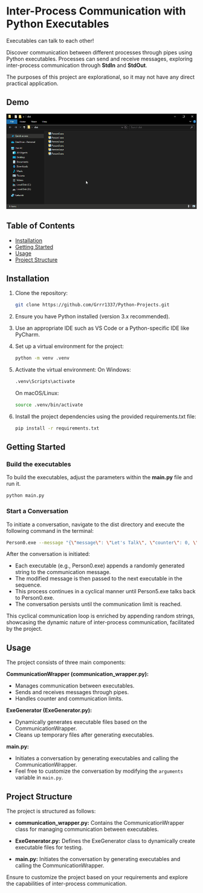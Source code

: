 # Inter-Process Communication with Python Executables

Executables can talk to each other!

Discover communication between different processes through pipes using Python executables. Processes can send and receive messages, exploring inter-process communication through __StdIn__ and __StdOut__.

The purposes of this project are explorational, so it may not have any direct practical application.

## Demo

![Process Communication Demo](Process%20Communication%20Demo.gif)

## Table of Contents

- [Installation](#installation)
- [Getting Started](#getting-started)
- [Usage](#usage)
- [Project Structure](#project-structure)



## Installation
1. Clone the repository:

   ```bash
   git clone https://github.com/Grrr1337/Python-Projects.git
   ```

2. Ensure you have Python installed (version 3.x recommended).
3. Use an appropriate IDE such as VS Code or a Python-specific IDE like PyCharm.
4. Set up a virtual environment for the project:
    ```bash
    python -m venv .venv
    ```
5. Activate the virtual environment:
    On Windows:
    ```bash
    .venv\Scripts\activate
    ```
    On macOS/Linux:
    ```bash
    source .venv/bin/activate
    ```
6. Install the project dependencies using the provided requirements.txt file:
    ```bash
    pip install -r requirements.txt
    ```

## Getting Started

### Build the executables
To build the executables, adjust the parameters within the **main.py** file and run it.
```bash
python main.py
```
### Start a Conversation
To initiate a conversation, navigate to the dist directory and execute the following command in the terminal:
```bash
Person0.exe --message "{\"message\": \"Let's Talk\", \"counter\": 0, \"communication_limit\": 10}"
```

After the conversation is initiated:

- Each executable (e.g., Person0.exe) appends a randomly generated string to the communication message.
- The modified message is then passed to the next executable in the sequence.
- This process continues in a cyclical manner until Person5.exe talks back to Person0.exe.
- The conversation persists until the communication limit is reached.

This cyclical communication loop is enriched by appending random strings, showcasing the dynamic nature of inter-process communication, facilitated by the project.

## Usage

The project consists of three main components:

**CommunicationWrapper (communication_wrapper.py):**
- Manages communication between executables.
- Sends and receives messages through pipes.
- Handles counter and communication limits.

**ExeGenerator (ExeGenerator.py):**
- Dynamically generates executable files based on the CommunicationWrapper.
- Cleans up temporary files after generating executables.

**main.py:**
- Initiates a conversation by generating executables and calling the CommunicationWrapper.
- Feel free to customize the conversation by modifying the `arguments` variable in `main.py`.

## Project Structure

The project is structured as follows:

- **communication_wrapper.py:** Contains the CommunicationWrapper class for managing communication between executables.

- **ExeGenerator.py:** Defines the ExeGenerator class to dynamically create executable files for testing.

- **main.py:** Initiates the conversation by generating executables and calling the CommunicationWrapper.

Ensure to customize the project based on your requirements and explore the capabilities of inter-process communication.
